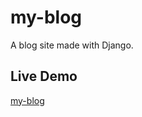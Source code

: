 # my-blog
A blog site made with Django.

## Live Demo

[my-blog](http://shellkore.pythonanywhere.com/)
